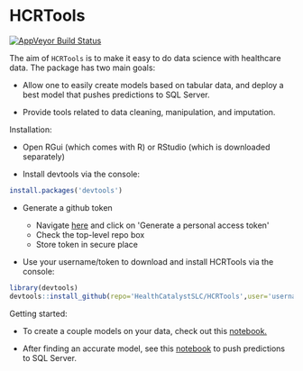 # HCRTools

[![AppVeyor Build Status](https://ci.appveyor.com/api/projects/status/guud9xoxk62rdngr?svg=true)](https://ci.appveyor.com/project/levithatcher/hcrtools/branch/master)


The aim of `HCRTools` is to make it easy to do data science with healthcare 
data. The package has two main goals:

-  Allow one to easily create models based on tabular data, and deploy a best
model that pushes predictions to SQL Server.

-  Provide tools related to data cleaning, manipulation, and imputation.

Installation:

- Open RGui (which comes with R) or RStudio (which is downloaded separately)

- Install devtools via the console: 
```R
install.packages('devtools')
```

- Generate a github token
  - Navigate [here](https://github.com/settings/tokens) and click on 'Generate a 
  personal access token'
  - Check the top-level repo box
  - Store token in secure place
  
- Use your username/token to download and install HCRTools via the console: 

```R 
library(devtools)
devtools::install_github(repo='HealthCatalystSLC/HCRTools',user='username',auth_token='yourtoken')
```

Getting started:

- To create a couple models on your data, check out this [notebook.](inst/notebooks/HCRToolsExample1.ipynb)

- After finding an accurate model, see this
[notebook](inst/notebooks/HCRToolsExample2.ipynb) to push predictions to SQL 
Server.
